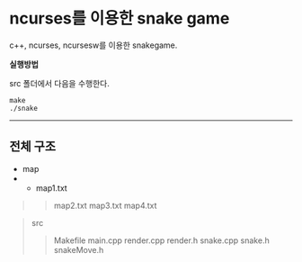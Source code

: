# ncurses를 이용한 snake game

c++, ncurses, ncursesw를 이용한 snakegame.

**실행방법**

src 폴더에서 다음을 수행한다.

    make
    ./snake

----------------

## 전체 구조

* map
* - map1.txt

> > map2.txt
> > map3.txt
> > map4.txt

> src
> > Makefile
> > main.cpp
> > render.cpp
> > render.h
> > snake.cpp
> > snake.h
> > snakeMove.h
